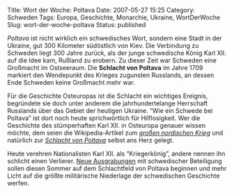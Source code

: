 Title: Wort der Woche: Poltava
Date: 2007-05-27 15:25
Category: Schweden
Tags: Europa, Geschichte, Monarchie, Ukraine, WortDerWoche
Slug: wort-der-woche-poltava
Status: published

*Poltava* ist nicht wirklich ein schwedisches Wort, sondern eine Stadt
in der Ukraine, gut 300 Kilometer südöstlich von Kiev. Die Verbindung zu
Schweden liegt 300 Jahre zurück, als der junge schwedische König Karl
XII. auf die Idee kam, Rußland zu erobern. Zu dieser Zeit war Schweden
eine Großmacht im Ostseeraum. Die **Schlacht von Poltava** im Jahre 1709
markiert den Wendepunkt des Krieges zugunsten Russlands, an dessen Ende
Schweden keine Großmacht mehr war.

Für die Geschichte Osteuropas ist die Schlacht ein wichtiges Ereignis,
begründete sie doch unter anderem die jahrhundertelange Herrschaft
Russlands über das Gebiet der heutigen Ukraine. “Wie ein Schwede bei
Poltava” ist dort noch heute sprichwörtlich für Hilflosigkeit. Wer die
Geschichte des stümperhaften Karl XII. in Osteuropa genauer wissen
möchte, dem seien die Wikipedia-Artikel zum [*großen nordischen
Krieg*](http://de.wikipedia.org/wiki/Gro%C3%9Fer_Nordischer_Krieg) und
natürlich zur [*Schlacht von
Poltava*](http://de.wikipedia.org/wiki/Schlacht_bei_Poltawa) selbst ans
Herz gelegt.

Heute verehren Nationalisten Karl XII. als “Kriegerkönig”, andere nennen
ihn schlicht einen Verlierer. [Neue
Ausgrabungen](http://www.sr.se/cgi-bin/International/nyhetssidor/artikel.asp?ProgramID=2108&Nyheter=&format=1&artikel=1371628)
mit schwedischer Beteiligung sollen diesen Sommer auf dem Schlachtfeld
von Poltava beginnen und mehr Licht auf die größte militärische
Niederlage der schwedischen Geschichte werfen.

